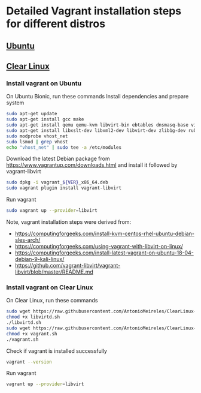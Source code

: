 # Detailed Vagrant installation steps for different distros

## [Ubuntu](#install-vagrant-on-ubuntu)
## [Clear Linux](#install-vagrant-on-clear-linux)

### Install vagrant on Ubuntu

On Ubuntu Bionic, run these commands
Install dependencies and prepare system
```bash
sudo apt-get update
sudo apt-get install gcc make
sudo apt-get install qemu qemu-kvm libvirt-bin ebtables dnsmasq-base virt-top  libguestfs-tools virtinst bridge-utils
sudo apt-get install libxslt-dev libxml2-dev libvirt-dev zlib1g-dev ruby-dev
sudo modprobe vhost_net
sudo lsmod | grep vhost
echo "vhost_net" | sudo tee -a /etc/modules
```
Download the latest Debian package from https://www.vagrantup.com/downloads.html and install it followed by vagrant-libvirt
```bash
sudo dpkg -i vagrant_${VER}_x86_64.deb
sudo vagrant plugin install vagrant-libvirt
```
Run vagrant
```bash
sudo vagrant up --provider=libvirt
```

Note, vagrant installation steps were derived from:
* https://computingforgeeks.com/install-kvm-centos-rhel-ubuntu-debian-sles-arch/
* https://computingforgeeks.com/using-vagrant-with-libvirt-on-linux/
* https://computingforgeeks.com/install-latest-vagrant-on-ubuntu-18-04-debian-9-kali-linux/
* https://github.com/vagrant-libvirt/vagrant-libvirt/blob/master/README.md

### Install vagrant on Clear Linux

On Clear Linux, run these commands
```bash
sudo wget https://raw.githubusercontent.com/AntonioMeireles/ClearLinux-packer/master/extras/clearlinux/setup/libvirtd.sh
chmod +x libvirtd.sh
./libvirtd.sh
sudo wget https://raw.githubusercontent.com/AntonioMeireles/ClearLinux-packer/master/extras/clearlinux/setup/vagrant.sh
chmod +x vagrant.sh
./vagrant.sh
```
Check if vagrant is installed successfully
```bash
vagrant --version
```
Run vagrant
```bash
vagrant up --provider=libvirt
```
